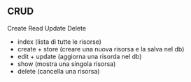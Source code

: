 ## CRUD
Create Read Update Delete
- index (lista di tutte le risorse)
- create + store (creare una nuova risorsa e la salva nel db)
- edit + update (aggiorna una risorda nel db)
- show (mostra una singola risorsa)
- delete (cancella una risorsa)
